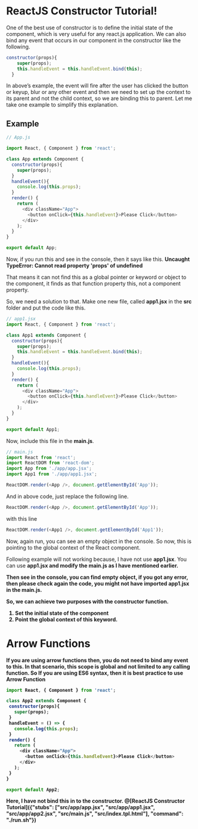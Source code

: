 # ReactJS Constructor Tutorial!

One of the best use of constructor is to define the initial state of the component, which is very useful for any react.js application. We can also bind any event that occurs in our component in the constructor like the following.

```javascript
constructor(props){
    super(props);
    this.handleEvent = this.handleEvent.bind(this);
  }
```
In above’s example, the event will fire after the user has clicked the button or keyup, blur or any other event and then we need to set up the context to its parent and not the child context, so we are binding this to parent. Let me take one example to simplify this explanation.

## Example

```javascript
// App.js

import React, { Component } from 'react';

class App extends Component {
  constructor(props){
    super(props);
  }
  handleEvent(){
    console.log(this.props);
  }
  render() {
    return (
      <div className="App">
        <button onClick={this.handleEvent}>Please Click</button>
      </div>
    );
  }
}

export default App;
```

Now, if you run this and see in the console, then it says like this.
<b>Uncaught TypeError: Cannot read property 'props' of undefined</b>

That means it can not find this as a global pointer or keyword or object to the component, it finds as that function property this, not a component property.


So, we need a solution to that.
Make one new file, called <b>app1.jsx</b> in the <b>src</b> folder and put the code like this.

```javascript
// app1.jsx
import React, { Component } from 'react';

class App1 extends Component {
  constructor(props){
    super(props);
    this.handleEvent = this.handleEvent.bind(this);
  }
  handleEvent(){
    console.log(this.props);
  }
  render() {
    return (
      <div className="App">
        <button onClick={this.handleEvent}>Please Click</button>
      </div>
    );
  }
}

export default App1;
```
Now, include this file in the <b>main.js</b>.

```javascript
// main.js
import React from 'react';
import ReactDOM from 'react-dom';
import App from './app/app.jsx';
import App1 from './app/app1.jsx';

ReactDOM.render(<App />, document.getElementById('App'));

```
And in above code, just replace the following line.
```javascript
ReactDOM.render(<App />, document.getElementById('App'));
```
with this line
```javascript
ReactDOM.render(<App1 />, document.getElementById('App1'));
```
Now, again run, you can see an empty object in the console. So now, this is pointing to the global context of the React component.

Following example will not working because, I have not use <b>app1.jsx</b>. You can use <b>app1.jsx<b/> and modify the <b>main.js</b> as I have mentioned earlier.

Then see in the console, you can find empty object, if you got any error, then please check again the code, you might not have imported <b>app1.jsx</b> in the <b>main.js</b>.

So, we can achieve two purposes with the constructor function.

1. Set the initial state of the component
2. Point the global context of this keyword.

 # Arrow Functions

 If you are using arrow functions then, you do not need to bind any event to this. In that scenario, <b>this</b> scope is global and not limited to any calling function. So If you are using ES6 syntax, then it is best practice to use <b>Arrow Function</b>

 ```javascript
 import React, { Component } from 'react';

class App2 extends Component {
  constructor(props){
    super(props);
  }
  handleEvent = () => {
    console.log(this.props);
  }
  render() {
    return (
      <div className="App">
        <button onClick={this.handleEvent}>Please Click</button>
      </div>
    );
  }
}

export default App2;
 ```

Here, I have not bind <b>this</b> in to the constructor.
@[ReactJS Constructor Tutorial]({"stubs": ["src/app/app.jsx", "src/app/app1.jsx", "src/app/app2.jsx", "src/main.js", "src/index.tpl.html"], "command": "./run.sh"})
